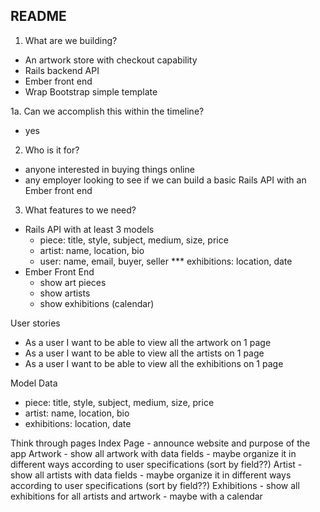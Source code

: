 ## README

1. What are we building?
 - An artwork store with checkout capability
 - Rails backend API
 - Ember front end
 - Wrap Bootstrap simple template

1a. Can we accomplish this within the timeline?
  - yes

2. Who is it for?
- anyone interested in buying things online
- any employer looking to see if we can build a basic Rails API with an Ember front end


3. What features to we need?
- Rails API with at least 3 models
  - piece: title, style, subject, medium, size, price
  - artist: name, location, bio
  - user: name, email, buyer, seller
  *** exhibitions: location, date
- Ember Front End
  - show art pieces
  - show artists
  - show exhibitions (calendar)

User stories
 - As a user I want to be able to view all the artwork on 1 page
 - As a user I want to be able to view all the artists on 1 page
 - As a user I want to be able to view all the exhibitions on 1 page

Model Data
- piece: title, style, subject, medium, size, price
- artist: name, location, bio
- exhibitions: location, date

Think through pages
Index Page - announce website and purpose of the app
Artwork - show all artwork with data fields - maybe organize it in different ways according to user specifications
  (sort by field??)
Artist - show all artists with data fields - maybe organize it in different ways according to user specifications
  (sort by field??)
Exhibitions - show all exhibitions for all artists and artwork - maybe with a calendar
